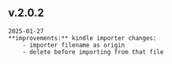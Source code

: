 ## v.2.0.2
	2025-01-27
	**improvements:** kindle importer changes:
		- importer filename as origin
		- delete before importing from that file

